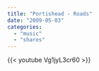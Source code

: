 ```yaml
---
title: "Portishead - Roads"
date: "2009-05-03"
categories:
  - "music"
  - "shares"
---
```


{{< youtube Vg1jyL3cr60 >}}
